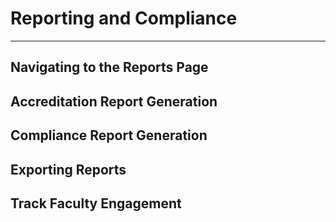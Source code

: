 # Reporting and Compliance

---

## Navigating to the Reports Page


## Accreditation Report Generation


## Compliance Report Generation


## Exporting Reports


## Track Faculty Engagement